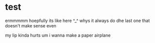 # test

ermmmmm hoepfully its like here ^_^
whys it always do dhe last one that doesn't make sense even

my lip kinda hurts um i wanna make a paper airplane